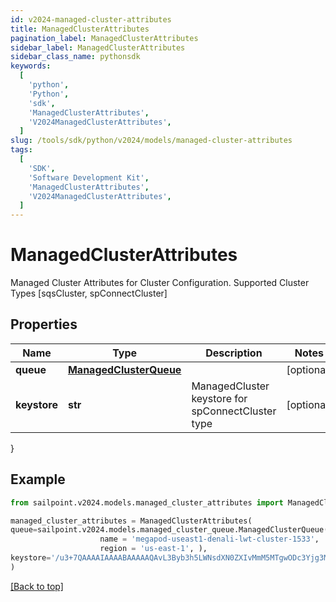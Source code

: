 ```yaml
---
id: v2024-managed-cluster-attributes
title: ManagedClusterAttributes
pagination_label: ManagedClusterAttributes
sidebar_label: ManagedClusterAttributes
sidebar_class_name: pythonsdk
keywords:
  [
    'python',
    'Python',
    'sdk',
    'ManagedClusterAttributes',
    'V2024ManagedClusterAttributes',
  ]
slug: /tools/sdk/python/v2024/models/managed-cluster-attributes
tags:
  [
    'SDK',
    'Software Development Kit',
    'ManagedClusterAttributes',
    'V2024ManagedClusterAttributes',
  ]
---
```


# ManagedClusterAttributes

Managed Cluster Attributes for Cluster Configuration. Supported Cluster Types [sqsCluster, spConnectCluster]

## Properties

| Name | Type | Description | Notes |
| --- | --- | --- | --- |
| **queue** | [**ManagedClusterQueue**](managed-cluster-queue) |  | [optional] |
| **keystore** | **str** | ManagedCluster keystore for spConnectCluster type | [optional] |

}

## Example

```python
from sailpoint.v2024.models.managed_cluster_attributes import ManagedClusterAttributes

managed_cluster_attributes = ManagedClusterAttributes(
queue=sailpoint.v2024.models.managed_cluster_queue.ManagedClusterQueue(
                    name = 'megapod-useast1-denali-lwt-cluster-1533',
                    region = 'us-east-1', ),
keystore='/u3+7QAAAAIAAAABAAAAAQAvL3Byb3h5LWNsdXN0ZXIvMmM5MTgwODc3Yjg3MW'
)

```

[[Back to top]](#)

